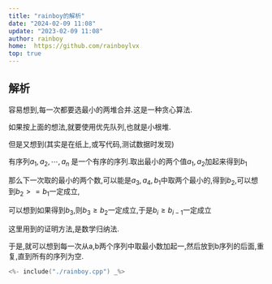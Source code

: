 ```yaml
---
title: "rainboy的解析"
date: "2024-02-09 11:08"
update: "2023-02-09 11:08"
author: rainboy
home:  https://github.com/rainboylvx
top: true
---
```


## 解析

容易想到,每一次都要选最小的两堆合并.这是一种贪心算法.

如果按上面的想法,就要使用优先队列,也就是小根堆.

但是又想到(其实是在纸上,或写代码,测试数据时发现)


有序列$a_1,a_2,\cdots ,a_n$ 是一个有序的序列.取出最小的两个值$a_1,a_2$加起来得到$b_1$


那么下一次取的最小的两个数,可以能是$a_3,a_4,b_1$中取两个最小的,得到$b_2$,可以想到$b_2 >= b_1$一定成立,

可以想到如果得到$b_3$,则$b_3 \geqslant b_2$一定成立,于是$b_i \geqslant b_{i-1}$一定成立

这里用到的证明方法,是数学归纳法.

于是,就可以想到每一次从a,b两个序列中取最小数加起一,然后放到b序列的后面,重复,直到所有的序列为空.

```cpp
<%- include("./rainboy.cpp") _%>
```


